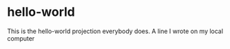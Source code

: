# hello-world
This is the hello-world projection everybody does.
A line I wrote on my local computer
